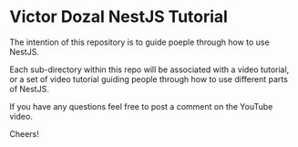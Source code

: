 # Victor Dozal NestJS Tutorial

The intention of this repository is to guide poeple through how to use NestJS.

Each sub-directory within this repo will be associated with a video tutorial, or a set of video tutorial guiding people through how to use different parts of NestJS.

If you have any questions feel free to post a comment on the YouTube video.

Cheers!
